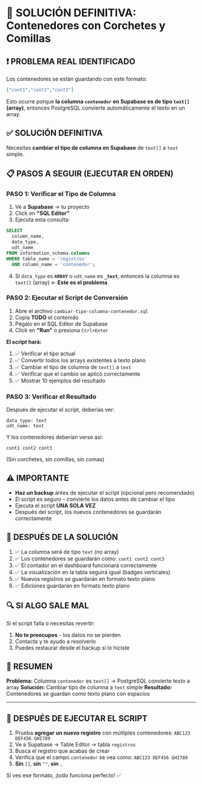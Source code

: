 # 🔧 SOLUCIÓN DEFINITIVA: Contenedores con Corchetes y Comillas

## ❗ PROBLEMA REAL IDENTIFICADO

Los contenedores se están guardando con este formato:
```json
["cont1","cont2","cont3"]
```

Esto ocurre porque **la columna `contenedor` en Supabase es de tipo `text[]` (array)**, entonces PostgreSQL convierte automáticamente el texto en un array.

## ✅ SOLUCIÓN DEFINITIVA

Necesitas **cambiar el tipo de columna en Supabase** de `text[]` a `text` simple.

## 📋 PASOS A SEGUIR (EJECUTAR EN ORDEN)

### PASO 1: Verificar el Tipo de Columna

1. Ve a **Supabase** → tu proyecto
2. Click en **"SQL Editor"**
3. Ejecuta esta consulta:

```sql
SELECT 
  column_name,
  data_type,
  udt_name
FROM information_schema.columns
WHERE table_name = 'registros' 
  AND column_name = 'contenedor';
```

4. Si `data_type` es **`ARRAY`** o `udt_name` es **`_text`**, entonces la columna es `text[]` (array) ← **Este es el problema**

### PASO 2: Ejecutar el Script de Conversión

1. Abre el archivo `cambiar-tipo-columna-contenedor.sql`
2. Copia **TODO** el contenido
3. Pégalo en el SQL Editor de Supabase
4. Click en **"Run"** o presiona `Ctrl+Enter`

**El script hará:**
1. ✅ Verificar el tipo actual
2. ✅ Convertir todos los arrays existentes a texto plano
3. ✅ Cambiar el tipo de columna de `text[]` a `text`
4. ✅ Verificar que el cambio se aplicó correctamente
5. ✅ Mostrar 10 ejemplos del resultado

### PASO 3: Verificar el Resultado

Después de ejecutar el script, deberías ver:

```
data_type: text
udt_name: text
```

Y los contenedores deberían verse así:
```
cont1 cont2 cont3
```

(Sin corchetes, sin comillas, sin comas)

## ⚠️ IMPORTANTE

- **Haz un backup** antes de ejecutar el script (opcional pero recomendado)
- El script es seguro - convierte los datos antes de cambiar el tipo
- Ejecuta el script **UNA SOLA VEZ**
- Después del script, los nuevos contenedores se guardarán correctamente

## 🎯 DESPUÉS DE LA SOLUCIÓN

1. ✅ La columna será de tipo `text` (no array)
2. ✅ Los contenedores se guardarán como: `cont1 cont2 cont3`
3. ✅ El contador en el dashboard funcionará correctamente
4. ✅ La visualización en la tabla seguirá igual (badges verticales)
5. ✅ Nuevos registros se guardarán en formato texto plano
6. ✅ Ediciones guardarán en formato texto plano

## 🔍 SI ALGO SALE MAL

Si el script falla o necesitas revertir:

1. **No te preocupes** - los datos no se pierden
2. Contacta y te ayudo a resolverlo
3. Puedes restaurar desde el backup si lo hiciste

## 📝 RESUMEN

**Problema:** Columna `contenedor` es `text[]` → PostgreSQL convierte texto a array
**Solución:** Cambiar tipo de columna a `text` simple
**Resultado:** Contenedores se guardan como texto plano con espacios

---

## 🚀 DESPUÉS DE EJECUTAR EL SCRIPT

1. Prueba **agregar un nuevo registro** con múltiples contenedores: `ABC123 DEF456 GHI789`
2. Ve a Supabase → Table Editor → tabla `registros`
3. Busca el registro que acabas de crear
4. Verifica que el campo `contenedor` se vea como: `ABC123 DEF456 GHI789`
5. **Sin** `[]`, **sin** `""`, **sin** `,`

Si ves ese formato, ¡todo funciona perfecto! ✅

